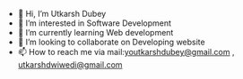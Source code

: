 - 👋 Hi, I’m Utkarsh Dubey
- 👀 I’m interested in Software Development
- 🌱 I’m currently learning Web development
- 💞️ I’m looking to collaborate on Developing website
- 📫 How to reach me via mail:youtkarshdubey@gmail.com , utkarshdwiwedi@gmail.com

<!---
uk1234UK/uk1234UK is a ✨ special ✨ repository because its `README.md` (this file) appears on your GitHub profile.
You can click the Preview link to take a look at your changes.
--->
